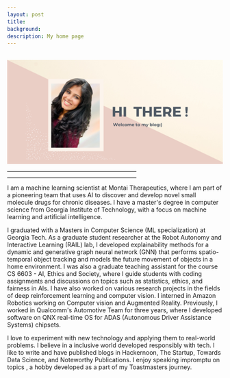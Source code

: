 ```yaml
---
layout: post
title: 
background: 
description: My home page
---
```



<br>

<img src="/assets/img/home_page.png" class="img-fluid"/>

<hr width="60%">
<blockquote style="text-align: center;">
    <p></p>
</blockquote>
<hr width="60%">

<p>
	I am a machine learning scientist at Montai Therapeutics, where I am part of a pioneering team that uses AI to discover and develop novel small molecule drugs for chronic diseases. I have a master's degree in computer science from Georgia Institute of Technology, with a focus on machine learning and artificial intelligence.
<br>
</p>

<p>
	I graduated with a Masters in Computer Science (ML specialization) at Georgia Tech. As a graduate student researcher at the Robot Autonomy and Interactive Learning (RAIL) lab, I developed explainability methods for a dynamic and generative graph neural network (GNN) that performs spatio-temporal object tracking and models the future movement of objects in a home environment. I was also a graduate teaching assistant for the course CS 6603 - AI, Ethics and Society, where I guide students with coding assignments and discussions on topics such as statistics, ethics, and fairness in AIs. I have also worked on various research projects in the fields of deep reinforcement learning and computer vision.  I interned in Amazon Robotics working on Computer vision and Augmented Reality. Previously, I worked in Qualcomm's Automotive Team for three years, where I developed software on QNX real-time OS for ADAS (Autonomous Driver Assistance Systems) chipsets. 
<br>
</p>

<p>
I love to experiment with new technology and applying them to real-world problems. I believe in a inclusive world developed responsibly with tech. I like to write and have published blogs in Hackernoon, The Startup, Towards Data Science, and Noteworthy Publications. I enjoy speaking impromptu on topics , a hobby developed as a part of my Toastmasters journey.
 </p>
